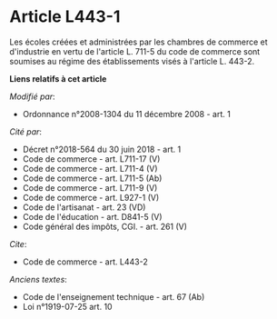 # Article L443-1

Les écoles créées et administrées par les chambres de commerce et d'industrie en vertu de l'article L. 711-5 du code de
commerce sont soumises au régime des établissements visés à l'article L. 443-2.

**Liens relatifs à cet article**

_Modifié par_:

  - Ordonnance n°2008-1304 du 11 décembre 2008 - art. 1

_Cité par_:

  - Décret n°2018-564 du 30 juin 2018 - art. 1
  - Code de commerce - art. L711-17 (V)
  - Code de commerce - art. L711-4 (V)
  - Code de commerce - art. L711-5 (Ab)
  - Code de commerce - art. L711-9 (V)
  - Code de commerce - art. L927-1 (V)
  - Code de l'artisanat - art. 23 (VD)
  - Code de l'éducation - art. D841-5 (V)
  - Code général des impôts, CGI. - art. 261 (V)

_Cite_:

  - Code de commerce - art. L443-2

_Anciens textes_:

  - Code de l'enseignement technique - art. 67 (Ab)
  - Loi n°1919-07-25 art. 10
